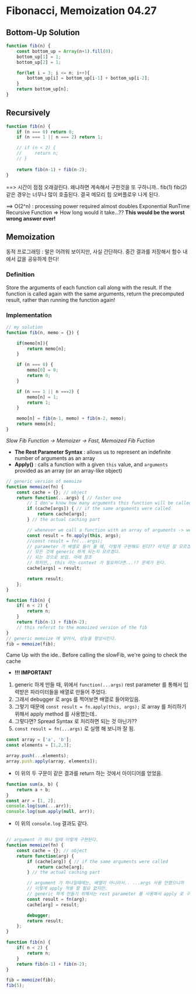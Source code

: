 # **Fibonacci, Memoization 04.27**


## **Bottom-Up Solution**
```javascript
function fib(n) {
    const bottom_up = Array(n+1).fill(0);
    bottom_up[1] = 1;
    bottom_up[2] = 1;

    for(let i = 3; i <= n; i++){
        bottom_up[i] = bottom_up[i-1] + bottom_up[i-2];
    }
    return bottom_up[n];    
}
```

## **Recursively**
```javascript
function fib(n) {
    if (n === 0) return 0;
    if (n === 1 || n === 2) return 1;

    // if (n < 2) {
    //     return n;
    // }
   
    return fib(n-1) + fib(n-2);
}
```
==> 시간이 점점 오래걸린다. 왜냐하면 계속해서 구한것을 또 구하니까.. fib(1) fib(2) 같은 경우는 너무나 많이 호출된다. 결국 메모리 힙 오버플로우 나게 된다. 

==> O(2^n) : processing power required almost doubles
Exponential RunTime Recursive Function => How long would it take...??
**This would be the worst wrong answer ever!**

## **Memoization**
동적 프로그래밍 : 말은 어려워 보이지만, 사실 간단하다.
중간 결과를 저장해서 함수 내에서 값을 공유하게 한다! 

### **Definition**
Store the arguments of each function call along with the result. If the function is called again with the same arguments, return the precomputed result, rather than running the function again!

### **Implementation**

```javascript
// my solution
function fib(n, memo = {}) {

    if(memo[n]){
        return memo[n];
    }

    if (n === 0) {
        memo[0] = 0;
        return 0;
    }

    if (n === 1 || n ===2) {
        memo[n] = 1;
        return 1;
    }

    memo[n] = fib(n-1, memo) + fib(n-2, memo);
    return memo[n];
}
```


*Slow Fib Function -> Memoizer -> Fast, Memoized Fib Fuction*

- **The Rest Parameter Syntax** : allows us to represent an indefinite number of arguments as an array
- **Apply()** : calls a function with a given `this` value, and `arguments` provided as an array (or an array-like object)

```javascript
// generic version of memoize
function memoize(fn) {
    const cache = {}; // object
    return function(...args) { // faster one
        // I don'w know how many arguments this function will be called with : defensive coding
        if (cache[args]) { // if the same arguments were called
            return cache[args];
        } // the actual caching part

        // whenever we call a function with an array of arguments -> we have to use the apply helper
        const result = fn.apply(this, args);
        //const result = fn(...args);
        // parameter 가 배열로 들어 올 때, 이렇게 구현해도 된다?? 아직은 잘 모르겠음 
        // 모든 것에 generic 하게 되는지 모르겠다. 
        // 되는 것으로 보임. 아래 참조
        // 하지만,, this 라는 context 가 필요하다면...!? 문제가 된다. 
        cache[args] = result;

        return result;
    };
}

function fib(n) {
    if( n < 2) {
        return n;
    }
    return fib(n-1) + fib(n-2);
    // this referst to the momoized version of the fib
}
// generic memoize 에 넣어서, 성능을 향상시킨다.
fib = memoize(fib);
```

Came Up with the ide..
Before calling the slowFib, we're going to check the cache

- **!!! IMPORTANT**
1. generic 하게 만들 때, 위에서 `function(...args)` rest parameter 를 통해서 입력받은 파라미터들을 배열로 만들어 주었다. 
2. 그래서 debugger 로 args 를 찍어보면 배열로 들어와있음.
3. 그렇기 때문에 `const result = fn.apply(this, args);` 로 array 를 처리하기 위해서 apply method 를 사용했는데..
4. 그렇다면? Spread Syntax 로 처리하면 되는 것 아닌가?? 
5. `const result = fn(...args)` 로 실행 해 보니까 잘 됨.

```javascript
const array = ['a', 'b'];
const elements = [1,2,3];

array.push(...elements);
array.push.apply(array, elements]);
```
-  이 위의 두 구문이 같은 결과를 return 하는 것에서 아이디어를 얻었음.

```javascript
function sum(a, b) {
    return a + b;
}
const arr = [1, 2];
console.log(sum(...arr));
console.log(sum.apply(null, arr));
```
- 이 위의 `console.log` 결과도 같다. 


```javascript

// argument 가 하나 일때 이렇게 구현된다.
function memoize(fn) {
    const cache = {}; // object
    return function(arg) { 
        if (cache[arg]) { // if the same arguments were called
            return cache[arg];
        } // the actual caching part

        // argument 가 하나일때에는, 배열이 아니라서.. ...args 사용 안했으니까
        // 이렇게 apply 적용 할 필요 없지만.
        // generic 하게 만들기 위해서는 rest parameter 를 사용해서 apply 로 구현하는 것이 좋다. 
        const result = fn(arg); 
        cache[arg] = result;

        debugger;
        return result;
    };
}

function fib(n) {
    if( n < 2) {
        return n;
    }
    return fib(n-1) + fib(n-2);
}

fib = memoize(fib);
fib(5);
```
